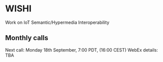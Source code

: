 # WISHI
Work on IoT Semantic/Hypermedia Interoperability

## Monthly calls

Next call: Monday 18th September, 7:00 PDT, (16:00 CEST)
WebEx details: TBA
